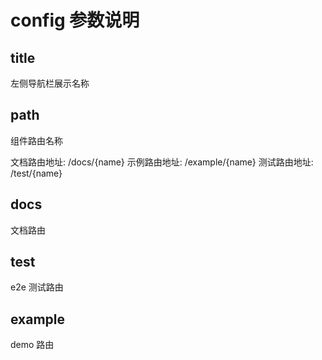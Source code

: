 # config 参数说明

## title

左侧导航栏展示名称

## path

组件路由名称

文档路由地址: /docs/{name}
示例路由地址: /example/{name}
测试路由地址: /test/{name}

## docs

文档路由

## test

e2e 测试路由

## example

demo 路由
